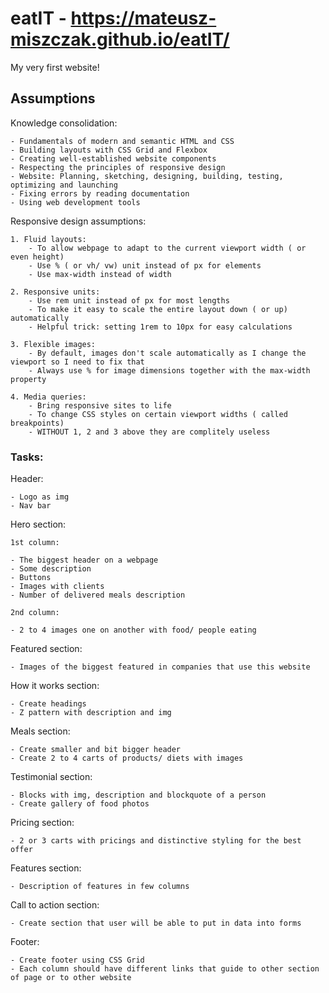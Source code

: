 # eatIT - https://mateusz-miszczak.github.io/eatIT/
  My very first website!

## Assumptions

Knowledge consolidation:

    - Fundamentals of modern and semantic HTML and CSS
    - Building layouts with CSS Grid and Flexbox
    - Creating well-established website components
    - Respecting the principles of responsive design
    - Website: Planning, sketching, designing, building, testing, optimizing and launching
    - Fixing errors by reading documentation
    - Using web development tools

Responsive design assumptions:

    1. Fluid layouts:
        - To allow webpage to adapt to the current viewport width ( or even height)
        - Use % ( or vh/ vw) unit instead of px for elements
        - Use max-width instead of width

    2. Responsive units:
        - Use rem unit instead of px for most lengths
        - To make it easy to scale the entire layout down ( or up) automatically
        - Helpful trick: setting 1rem to 10px for easy calculations

    3. Flexible images:
        - By default, images don't scale automatically as I change the viewport so I need to fix that
        - Always use % for image dimensions together with the max-width property

    4. Media queries:
        - Bring responsive sites to life
        - To change CSS styles on certain viewport widths ( called breakpoints)
        - WITHOUT 1, 2 and 3 above they are complitely useless

### Tasks:

Header:

    - Logo as img
    - Nav bar

Hero section:

    1st column:

    - The biggest header on a webpage
    - Some description
    - Buttons
    - Images with clients
    - Number of delivered meals description

    2nd column:

    - 2 to 4 images one on another with food/ people eating

Featured section:

    - Images of the biggest featured in companies that use this website

How it works section:

    - Create headings
    - Z pattern with description and img

Meals section:

    - Create smaller and bit bigger header
    - Create 2 to 4 carts of products/ diets with images

Testimonial section:

    - Blocks with img, description and blockquote of a person
    - Create gallery of food photos

Pricing section:

    - 2 or 3 carts with pricings and distinctive styling for the best offer

Features section:

    - Description of features in few columns

Call to action section:

    - Create section that user will be able to put in data into forms

Footer:

    - Create footer using CSS Grid
    - Each column should have different links that guide to other section of page or to other website

